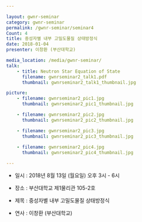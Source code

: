 ```yaml
---

layout: gwnr-seminar
category: gwnr-seminar
permalink: /gwnr-seminar/seminar4
Count: 4
title: 중성자별 내부 고밀도물질 상태방정식
date: 2018-01-04
presenter: 이창환 (부산대학교)

media_location: /media/gwnr-seminar/
talk: 
    - title: Neutron Star Equation of State
      filename: gwnrseminar2_talk1.pdf
      thumbnail: gwnrseminar2_talk1_thumbnail.jpg

picture:
    - filename: gwnrseminar2_pic1.jpg
      thumbnail: gwnrseminar2_pic1_thumbnail.jpg

    - filename: gwnrseminar2_pic2.jpg
      thumbnail: gwnrseminar2_pic2_thumbnail.jpg

    - filename: gwnrseminar2_pic3.jpg
      thumbnail: gwnrseminar2_pic3_thumbnail.jpg
      
    - filename: gwnrseminar2_pic4.jpg
      thumbnail: gwnrseminar2_pic4_thumbnail.jpg

---
```


* 일시 : 2018년 8월 13일 (월요일) 오후 3시 - 6시

* 장소 : 부산대학교 제1물리관 105-2호

* 제목 : 중성자별 내부 고밀도물질 상태방정식

* 연사 : 이창환 (부산대학교)
